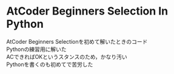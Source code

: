 # AtCoder Beginners Selection In Python
AtCoder Beginners Selectionを初めて解いたときのコード<br>
Pythonの練習用に解いた<br>
ACできればOKというスタンスのため，かなり汚い<br>
Pythonを書くのも初めてで苦労した<br>